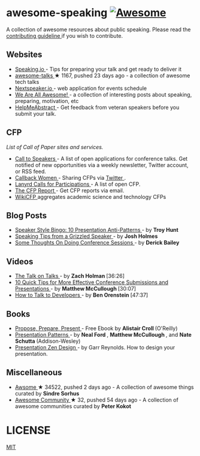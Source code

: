 <h1>
 awesome-speaking
 <a href="https://github.com/sindresorhus/awesome">
  <img alt="Awesome" src="https://cdn.rawgit.com/sindresorhus/awesome/d7305f38d29fed78fa85652e3a63e154dd8e8829/media/badge.svg"/>
 </a>
</h1>
<p>
 A collection of awesome resources about public speaking. Please read the
 <a href="contributing.md">
  contributing guideline
 </a>
 if you wish to contribute.
</p>
<h2>
 Websites
</h2>
<ul>
 <li>
  <a href="http://speaking.io">
   Speaking.io
  </a>
  - Tips for preparing your talk and get ready to deliver it
 </li>
 <li>
  <a href="https://github.com/JanVanRyswyck/awesome-talks">
   awesome-talks
  </a>
  <span>
   &#9733 1167, pushed 23 days ago
  </span>
  - a collection of awesome tech talks
 </li>
 <li>
  <a href="http://nextspeaker.io/">
   Nextspeaker.io
  </a>
  - web application for events schedule
 </li>
 <li>
  <a href="http://weareallaweso.me/">
   We Are All Awesome!
  </a>
  - a collection of interesting posts about speaking, preparing, motivation, etc
 </li>
 <li>
  <a href="http://helpmeabstract.com/">
   HelpMeAbstract
  </a>
  - Get feedback from veteran speakers before you submit your talk.
 </li>
</ul>
<h2>
 CFP
</h2>
<p>
 <em>
  List of Call of Paper sites and services.
 </em>
</p>
<ul>
 <li>
  <a href="http://calltospeakers.com/">
   Call to Speakers
  </a>
  - A list of open applications for conference talks. Get notified of new opportunities via a weekly newsletter, Twitter account, or RSS feed.
 </li>
 <li>
  <a href="http://www.callbackwomen.com/">
   Callback Women
  </a>
  - Sharing CFPs via
  <a href="https://twitter.com/callbackwomen">
   Twitter
  </a>
  .
 </li>
 <li>
  <a href="http://lanyrd.com/calls/">
   Lanyrd Calls for Participations
  </a>
  - A list of open CFP.
 </li>
 <li>
  <a href="https://thecfpreport.com/">
   The CFP Report
  </a>
  - Get CFP reports via email.
 </li>
 <li>
  <a href="http://wikicfp.com/cfp/">
   WikiCFP
  </a>
  aggregates academic science and technology CFPs
 </li>
</ul>
<h2>
 Blog Posts
</h2>
<ul>
 <li>
  <a href="http://www.troyhunt.com/2015/06/speaker-style-bingo-10-presentation.html">
   Speaker Style Bingo: 10 Presentation Anti-Patterns
  </a>
  - by
  <strong>
   Troy Hunt
  </strong>
 </li>
 <li>
  <a href="http://www.joshholmes.com/blog/2014/01/17/speaking-tips-grizzled-speaker/">
   Speaking Tips from a Grizzled Speaker
  </a>
  - by
  <strong>
   Josh Holmes
  </strong>
 </li>
 <li>
  <a href="http://derickbailey.com/2015/11/11/some-thoughts-on-doing-conference-sessions/">
   Some Thoughts On Doing Conference Sessions
  </a>
  - by
  <strong>
   Derick Bailey
  </strong>
 </li>
</ul>
<h2>
 Videos
</h2>
<ul>
 <li>
  <a href="http://devslovebacon.com/conferences/bacon-2014/talks/the-talk-on-talks">
   The Talk on Talks
  </a>
  - by
  <strong>
   Zach Holman
  </strong>
  [36:26]
 </li>
 <li>
  <a href="https://www.youtube.com/watch?v=fJz4JJIchaY">
   10 Quick Tips for More Effective Conference Submissions and Presentations
  </a>
  - by
  <strong>
   Matthew McCullough
  </strong>
  [30:07]
 </li>
 <li>
  <a href="https://www.youtube.com/watch?v=l9JXH7JPjR4">
   How to Talk to Developers
  </a>
  - by
  <strong>
   Ben Orenstein
  </strong>
  [47:37]
 </li>
</ul>
<h2>
 Books
</h2>
<ul>
 <li>
  <a href="http://shop.oreilly.com/product/0636920027096.do">
   Propose, Prepare, Present
  </a>
  - Free Ebook by
  <strong>
   Alistair Croll
  </strong>
  (O'Reilly)
 </li>
 <li>
  <a href="http://presentationpatterns.com/">
   Presentation Patterns
  </a>
  - by
  <strong>
   Neal Ford
  </strong>
  ,
  <strong>
   Matthew McCullough
  </strong>
  , and
  <strong>
   Nate Schutta
  </strong>
  (Addison-Wesley)
 </li>
 <li>
  <a href="http://www.amazon.com/gp/product/0321668790">
   Presentation Zen Design
  </a>
  - by Garr Reynolds. How to design your presentation.
 </li>
</ul>
<h2>
 Miscellaneous
</h2>
<ul>
 <li>
  <a href="https://github.com/sindresorhus/awesome">
   Awsome
  </a>
  <span>
   &#9733 34522, pushed 2 days ago
  </span>
  - A collection of awesome things curated by
  <strong>
   Sindre Sorhus
  </strong>
 </li>
 <li>
  <a href="https://github.com/peterkokot/awesome-community">
   Awesome Community
  </a>
  <span>
   &#9733 32, pushed 54 days ago
  </span>
  - A collection of awesome communities curated by
  <strong>
   Peter Kokot
  </strong>
 </li>
</ul>
<h1>
 LICENSE
</h1>
<p>
 <a href="LICENSE.md">
  MIT
 </a>
</p>
